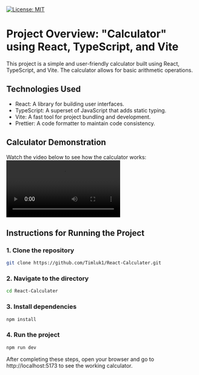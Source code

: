 [![License: MIT](https://img.shields.io/badge/License-MIT-blue.svg)](https://opensource.org/licenses/MIT)
# Project Overview: "Calculator" using React, TypeScript, and Vite

This project is a simple and user-friendly calculator built using React, TypeScript, and Vite. The calculator allows for basic arithmetic operations.

## Technologies Used

- React: A library for building user interfaces.
- TypeScript: A superset of JavaScript that adds static typing.
- Vite: A fast tool for project bundling and development.
- Prettier: A code formatter to maintain code consistency.

## Calculator Demonstration

Watch the video below to see how the calculator works:
<video>
  <source src="https://github.com/user-attachments/assets/4958d374-3399-4c11-ac54-807f4b0a567b" type="video/mp4">
</video>

## Instructions for Running the Project

### 1. Clone the repository

```bash
git clone https://github.com/Timluk1/React-Calculater.git
```

### 2. Navigate to the directory

```bash
cd React-Calculater
```

### 3. Install dependencies

```bash
npm install
```

### 4. Run the project

```bash
npm run dev
```

After completing these steps, open your browser and go to http://localhost:5173 to see the working calculator.

